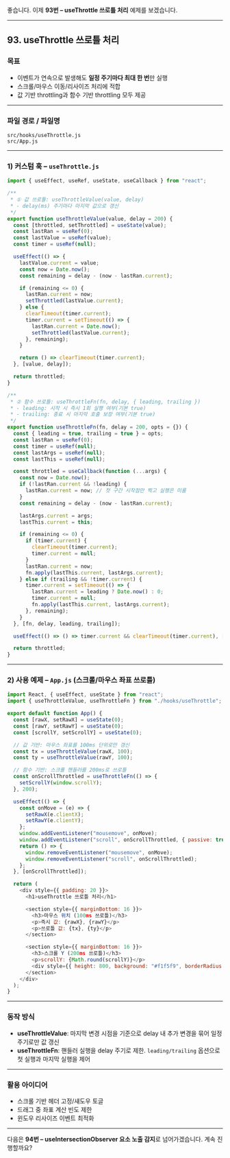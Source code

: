 좋습니다. 이제 **93번 – useThrottle 쓰로틀 처리** 예제를 보겠습니다.

---

## 93. useThrottle 쓰로틀 처리

### 목표

* 이벤트가 연속으로 발생해도 **일정 주기마다 최대 한 번**만 실행
* 스크롤/마우스 이동/리사이즈 처리에 적합
* 값 기반 throttling과 함수 기반 throttling 모두 제공

---

### 파일 경로 / 파일명

```
src/hooks/useThrottle.js
src/App.js
```

---

### 1) 커스텀 훅 – `useThrottle.js`

```javascript
import { useEffect, useRef, useState, useCallback } from "react";

/**
 * ① 값 쓰로틀: useThrottleValue(value, delay)
 * - delay(ms) 주기마다 마지막 값으로 갱신
 */
export function useThrottleValue(value, delay = 200) {
  const [throttled, setThrottled] = useState(value);
  const lastRan = useRef(0);
  const lastValue = useRef(value);
  const timer = useRef(null);

  useEffect(() => {
    lastValue.current = value;
    const now = Date.now();
    const remaining = delay - (now - lastRan.current);

    if (remaining <= 0) {
      lastRan.current = now;
      setThrottled(lastValue.current);
    } else {
      clearTimeout(timer.current);
      timer.current = setTimeout(() => {
        lastRan.current = Date.now();
        setThrottled(lastValue.current);
      }, remaining);
    }

    return () => clearTimeout(timer.current);
  }, [value, delay]);

  return throttled;
}

/**
 * ② 함수 쓰로틀: useThrottleFn(fn, delay, { leading, trailing })
 * - leading: 시작 시 즉시 1회 실행 여부(기본 true)
 * - trailing: 종료 시 마지막 호출 보장 여부(기본 true)
 */
export function useThrottleFn(fn, delay = 200, opts = {}) {
  const { leading = true, trailing = true } = opts;
  const lastRan = useRef(0);
  const timer = useRef(null);
  const lastArgs = useRef(null);
  const lastThis = useRef(null);

  const throttled = useCallback(function (...args) {
    const now = Date.now();
    if (!lastRan.current && !leading) {
      lastRan.current = now; // 첫 구간 시작점만 찍고 실행은 미룸
    }
    const remaining = delay - (now - lastRan.current);

    lastArgs.current = args;
    lastThis.current = this;

    if (remaining <= 0) {
      if (timer.current) {
        clearTimeout(timer.current);
        timer.current = null;
      }
      lastRan.current = now;
      fn.apply(lastThis.current, lastArgs.current);
    } else if (trailing && !timer.current) {
      timer.current = setTimeout(() => {
        lastRan.current = leading ? Date.now() : 0;
        timer.current = null;
        fn.apply(lastThis.current, lastArgs.current);
      }, remaining);
    }
  }, [fn, delay, leading, trailing]);

  useEffect(() => () => timer.current && clearTimeout(timer.current), []);

  return throttled;
}
```

---

### 2) 사용 예제 – `App.js` (스크롤/마우스 좌표 쓰로틀)

```javascript
import React, { useEffect, useState } from "react";
import { useThrottleValue, useThrottleFn } from "./hooks/useThrottle";

export default function App() {
  const [rawX, setRawX] = useState(0);
  const [rawY, setRawY] = useState(0);
  const [scrollY, setScrollY] = useState(0);

  // 값 기반: 마우스 좌표를 100ms 단위로만 갱신
  const tx = useThrottleValue(rawX, 100);
  const ty = useThrottleValue(rawY, 100);

  // 함수 기반: 스크롤 핸들러를 200ms로 쓰로틀
  const onScrollThrottled = useThrottleFn(() => {
    setScrollY(window.scrollY);
  }, 200);

  useEffect(() => {
    const onMove = (e) => {
      setRawX(e.clientX);
      setRawY(e.clientY);
    };
    window.addEventListener("mousemove", onMove);
    window.addEventListener("scroll", onScrollThrottled, { passive: true });
    return () => {
      window.removeEventListener("mousemove", onMove);
      window.removeEventListener("scroll", onScrollThrottled);
    };
  }, [onScrollThrottled]);

  return (
    <div style={{ padding: 20 }}>
      <h1>useThrottle 쓰로틀 처리</h1>

      <section style={{ marginBottom: 16 }}>
        <h3>마우스 위치 (100ms 쓰로틀)</h3>
        <p>즉시 값: {rawX}, {rawY}</p>
        <p>쓰로틀 값: {tx}, {ty}</p>
      </section>

      <section style={{ marginBottom: 16 }}>
        <h3>스크롤 Y (200ms 쓰로틀)</h3>
        <p>scrollY: {Math.round(scrollY)}</p>
        <div style={{ height: 800, background: "#f1f5f9", borderRadius: 8 }} />
      </section>
    </div>
  );
}
```

---

### 동작 방식

* **useThrottleValue**: 마지막 변경 시점을 기준으로 delay 내 추가 변경을 묶어 일정 주기로만 값 갱신
* **useThrottleFn**: 핸들러 실행을 delay 주기로 제한. `leading/trailing` 옵션으로 첫 실행과 마지막 실행을 제어

---

### 활용 아이디어

* 스크롤 기반 헤더 고정/섀도우 토글
* 드래그 중 좌표 계산 빈도 제한
* 윈도우 리사이즈 이벤트 최적화

---

다음은 **94번 – useIntersectionObserver 요소 노출 감지**로 넘어가겠습니다. 계속 진행할까요?
